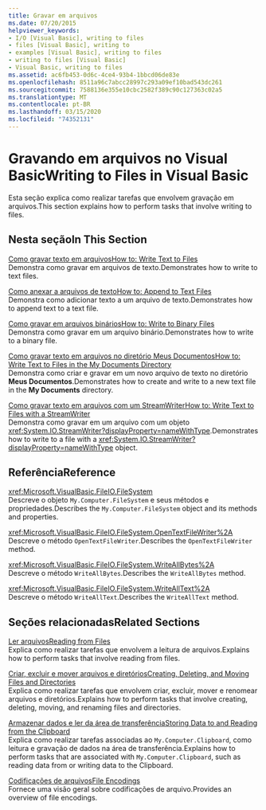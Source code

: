 ```yaml
---
title: Gravar em arquivos
ms.date: 07/20/2015
helpviewer_keywords:
- I/O [Visual Basic], writing to files
- files [Visual Basic], writing to
- examples [Visual Basic], writing to files
- writing to files [Visual Basic]
- Visual Basic, writing to files
ms.assetid: ac6fb453-0d6c-4ce4-93b4-1bbcd06de83e
ms.openlocfilehash: 8511a96c7abcc28997c293a09ef10bad543dc261
ms.sourcegitcommit: 7588136e355e10cbc2582f389c90c127363c02a5
ms.translationtype: MT
ms.contentlocale: pt-BR
ms.lasthandoff: 03/15/2020
ms.locfileid: "74352131"
---
```

# <a name="writing-to-files-in-visual-basic"></a><span data-ttu-id="920a8-102">Gravando em arquivos no Visual Basic</span><span class="sxs-lookup"><span data-stu-id="920a8-102">Writing to Files in Visual Basic</span></span>

<span data-ttu-id="920a8-103">Esta seção explica como realizar tarefas que envolvem gravação em arquivos.</span><span class="sxs-lookup"><span data-stu-id="920a8-103">This section explains how to perform tasks that involve writing to files.</span></span>  
  
## <a name="in-this-section"></a><span data-ttu-id="920a8-104">Nesta seção</span><span class="sxs-lookup"><span data-stu-id="920a8-104">In This Section</span></span>  

 [<span data-ttu-id="920a8-105">Como gravar texto em arquivos</span><span class="sxs-lookup"><span data-stu-id="920a8-105">How to: Write Text to Files</span></span>](../../../../visual-basic/developing-apps/programming/drives-directories-files/how-to-write-text-to-files.md)  
 <span data-ttu-id="920a8-106">Demonstra como gravar em arquivos de texto.</span><span class="sxs-lookup"><span data-stu-id="920a8-106">Demonstrates how to write to text files.</span></span>  
  
 [<span data-ttu-id="920a8-107">Como anexar a arquivos de texto</span><span class="sxs-lookup"><span data-stu-id="920a8-107">How to: Append to Text Files</span></span>](../../../../visual-basic/developing-apps/programming/drives-directories-files/how-to-append-to-text-files.md)  
 <span data-ttu-id="920a8-108">Demonstra como adicionar texto a um arquivo de texto.</span><span class="sxs-lookup"><span data-stu-id="920a8-108">Demonstrates how to append text to a text file.</span></span>  
  
 [<span data-ttu-id="920a8-109">Como gravar em arquivos binários</span><span class="sxs-lookup"><span data-stu-id="920a8-109">How to: Write to Binary Files</span></span>](../../../../visual-basic/developing-apps/programming/drives-directories-files/how-to-write-to-binary-files.md)  
 <span data-ttu-id="920a8-110">Demonstra como gravar em um arquivo binário.</span><span class="sxs-lookup"><span data-stu-id="920a8-110">Demonstrates how to write to a binary file.</span></span>  
  
 [<span data-ttu-id="920a8-111">Como gravar texto em arquivos no diretório Meus Documentos</span><span class="sxs-lookup"><span data-stu-id="920a8-111">How to: Write Text to Files in the My Documents Directory</span></span>](../../../../visual-basic/developing-apps/programming/drives-directories-files/how-to-write-text-to-files-in-the-my-documents-directory.md)  
 <span data-ttu-id="920a8-112">Demonstra como criar e gravar em um novo arquivo de texto no diretório **Meus Documentos**.</span><span class="sxs-lookup"><span data-stu-id="920a8-112">Demonstrates how to create and write to a new text file in the **My Documents** directory.</span></span>  
  
 [<span data-ttu-id="920a8-113">Como gravar texto em arquivos com um StreamWriter</span><span class="sxs-lookup"><span data-stu-id="920a8-113">How to: Write Text to Files with a StreamWriter</span></span>](../../../../visual-basic/developing-apps/programming/drives-directories-files/how-to-write-text-to-files-with-a-streamwriter.md)  
 <span data-ttu-id="920a8-114">Demonstra como gravar em um arquivo com um objeto <xref:System.IO.StreamWriter?displayProperty=nameWithType>.</span><span class="sxs-lookup"><span data-stu-id="920a8-114">Demonstrates how to write to a file with a <xref:System.IO.StreamWriter?displayProperty=nameWithType> object.</span></span>  
  
## <a name="reference"></a><span data-ttu-id="920a8-115">Referência</span><span class="sxs-lookup"><span data-stu-id="920a8-115">Reference</span></span>  

 <xref:Microsoft.VisualBasic.FileIO.FileSystem>  
 <span data-ttu-id="920a8-116">Descreve o objeto `My.Computer.FileSystem` e seus métodos e propriedades.</span><span class="sxs-lookup"><span data-stu-id="920a8-116">Describes the `My.Computer.FileSystem` object and its methods and properties.</span></span>  
  
 <xref:Microsoft.VisualBasic.FileIO.FileSystem.OpenTextFileWriter%2A>  
 <span data-ttu-id="920a8-117">Descreve o método `OpenTextFileWriter`.</span><span class="sxs-lookup"><span data-stu-id="920a8-117">Describes the `OpenTextFileWriter` method.</span></span>  
  
 <xref:Microsoft.VisualBasic.FileIO.FileSystem.WriteAllBytes%2A>  
 <span data-ttu-id="920a8-118">Descreve o método `WriteAllBytes`.</span><span class="sxs-lookup"><span data-stu-id="920a8-118">Describes the `WriteAllBytes` method.</span></span>  
  
 <xref:Microsoft.VisualBasic.FileIO.FileSystem.WriteAllText%2A>  
 <span data-ttu-id="920a8-119">Descreve o método `WriteAllText`.</span><span class="sxs-lookup"><span data-stu-id="920a8-119">Describes the `WriteAllText` method.</span></span>  
  
## <a name="related-sections"></a><span data-ttu-id="920a8-120">Seções relacionadas</span><span class="sxs-lookup"><span data-stu-id="920a8-120">Related Sections</span></span>  

 [<span data-ttu-id="920a8-121">Ler arquivos</span><span class="sxs-lookup"><span data-stu-id="920a8-121">Reading from Files</span></span>](../../../../visual-basic/developing-apps/programming/drives-directories-files/reading-from-files.md)  
 <span data-ttu-id="920a8-122">Explica como realizar tarefas que envolvem a leitura de arquivos.</span><span class="sxs-lookup"><span data-stu-id="920a8-122">Explains how to perform tasks that involve reading from files.</span></span>  
  
 [<span data-ttu-id="920a8-123">Criar, excluir e mover arquivos e diretórios</span><span class="sxs-lookup"><span data-stu-id="920a8-123">Creating, Deleting, and Moving Files and Directories</span></span>](../../../../visual-basic/developing-apps/programming/drives-directories-files/creating-deleting-and-moving-files-and-directories.md)  
 <span data-ttu-id="920a8-124">Explica como realizar tarefas que envolvem criar, excluir, mover e renomear arquivos e diretórios.</span><span class="sxs-lookup"><span data-stu-id="920a8-124">Explains how to perform tasks that involve creating, deleting, moving, and renaming files and directories.</span></span>  
  
 [<span data-ttu-id="920a8-125">Armazenar dados e ler da área de transferência</span><span class="sxs-lookup"><span data-stu-id="920a8-125">Storing Data to and Reading from the Clipboard</span></span>](../../../../visual-basic/developing-apps/programming/computer-resources/storing-data-to-and-reading-from-the-clipboard.md)  
 <span data-ttu-id="920a8-126">Explica como realizar tarefas associadas ao `My.Computer.Clipboard`, como leitura e gravação de dados na área de transferência.</span><span class="sxs-lookup"><span data-stu-id="920a8-126">Explains how to perform tasks that are associated with `My.Computer.Clipboard`, such as reading data from or writing data to the Clipboard.</span></span>  
  
 [<span data-ttu-id="920a8-127">Codificações de arquivos</span><span class="sxs-lookup"><span data-stu-id="920a8-127">File Encodings</span></span>](../../../../visual-basic/developing-apps/programming/drives-directories-files/file-encodings.md)  
 <span data-ttu-id="920a8-128">Fornece uma visão geral sobre codificações de arquivo.</span><span class="sxs-lookup"><span data-stu-id="920a8-128">Provides an overview of file encodings.</span></span>
